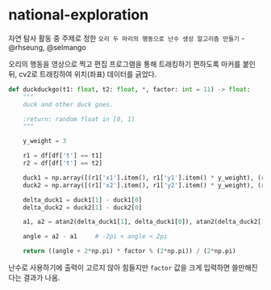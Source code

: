 # national-exploration

자연 탐사 활동 중 주제로 정한 `오리 두 마리의 행동으로 난수 생성 알고리즘 만들기` - @rhseung, @selmango

오리의 행동을 영상으로 찍고 편집 프로그램을 통해 트래킹하기 편하도록 마커를 붙인 뒤, cv2로 트래킹하여 위치(좌표) 데이터를 긁었다.

```py
def duckduckgo(t1: float, t2: float, *, factor: int = 11) -> float:
    """
    duck and other duck goes.

    :return: random float in [0, 1)
    """

    y_weight = 3

    r1 = df[df['t'] == t1]
    r2 = df[df['t'] == t2]

    duck1 = np.array([(r1['x1'].item(), r1['y1'].item() * y_weight), (r2['x1'].item(), r2['y1'].item() * y_weight)])
    duck2 = np.array([(r1['x2'].item(), r1['y2'].item() * y_weight), (r2['x2'].item(), r2['y2'].item() * y_weight)])

    delta_duck1 = duck1[1] - duck1[0]
    delta_duck2 = duck2[1] - duck2[0]

    a1, a2 = atan2(delta_duck1[1], delta_duck1[0]), atan2(delta_duck2[1], delta_duck2[0])

    angle = a2 - a1     # -2pi < angle < 2pi

    return ((angle + 2*np.pi) * factor % (2*np.pi)) / (2*np.pi)
```

난수로 사용하기에 출력이 고르지 않아 힘들지만 `factor` 값을 크게 입력하면 쓸만해진다는 결과가 나옴.

